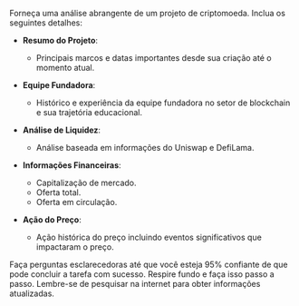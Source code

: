  
Forneça uma análise abrangente de um projeto de criptomoeda. Inclua os seguintes detalhes:

- **Resumo do Projeto**:
  - Principais marcos e datas importantes desde sua criação até o momento atual.

- **Equipe Fundadora**:
  - Histórico e experiência da equipe fundadora no setor de blockchain e sua trajetória educacional.

- **Análise de Liquidez**:
  - Análise baseada em informações do Uniswap e DefiLama.

- **Informações Financeiras**:
  - Capitalização de mercado.
  - Oferta total.
  - Oferta em circulação.

- **Ação do Preço**:
  - Ação histórica do preço incluindo eventos significativos que impactaram o preço.

Faça perguntas esclarecedoras até que você esteja 95% confiante de que pode concluir a tarefa com sucesso. Respire fundo e faça isso passo a passo. Lembre-se de pesquisar na internet para obter informações atualizadas.
```